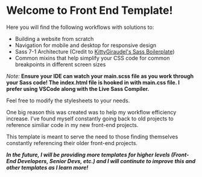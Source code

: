 # Welcome to Front End Template!

Here you will find the following workflows with solutions to:

- Building a website from scratch
- Navigation for mobile and desktop for responsive design
- Sass 7-1 Architecture (Credit to [KittyGiraudel's Sass Boilerplate](https://github.com/KittyGiraudel/sass-boilerplate))
- Common mixins that help simplify your CSS code for common breakpoints in different screen sizes

_Note:_ **Ensure your IDE can watch your main.scss file as you work through your Sass code! The index.html file is hooked in with main.css file. I prefer using VSCode along with the Live Sass Compiler.**

Feel free to modify the stylesheets to your needs.

One big reason this was created was to help my workflow efficiency increase. I've found myself constantly going back to old projects to reference similiar code in my new front-end projects.

This template is meant to serve the need to those finding themselves constantly referencing their older front-end projects.

**_In the future, I will be providing more templates for higher levels (Front-End Developers, Senior Devs, etc.) and I will continute to improve this and other templates as I learn more!_**
